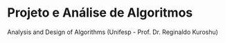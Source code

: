 # Projeto e Análise de Algoritmos
Analysis and Design of Algorithms (Unifesp - Prof. Dr. Reginaldo Kuroshu)
